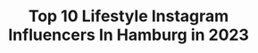 ---
title: Top 10 Lifestyle Instagram Influencers In Hamburg in 2023
description: >-
  Find top lifestyle Instagram influencers in Hamburg in 2023. Most popular hashtags: #hamburg #lifestyle #berlin #germany.
platform: Instagram
hits: 399
text_top: Identify the best Instagram influencers on inBeat.
text_bottom: Our platform has 399 Instagram influencers like this in Hamburg, Germany for you to pitch.
profiles:
  - username: "bad.kid.homie"
    fullname: >-
      BadForYou
    bio: >-
      ▪️BAD ▪️FOR ▪️YOU
    location: "Germany"
    followers: 15770
    engagement: 87
    commentsToLikes: 0.087190
    id: ck5bvdb73jfe10i11bxf5wbiw
    verified: false
    hashtags: "#instagood, #deutschrap, #lustigevideos, #lifestyle"
  - username: "cocoshine__"
    fullname: >-
      S O N A
    bio: >-
      FASHION | TRAVEL | LIFESTYLE C R E A T I V E M I N D ✗ Hamburg, Germany ✎ cocoshine@web.de
    location: "Germany"
    followers: 10008
    engagement: 574
    commentsToLikes: 0.107069
    id: ck15tf3erhrpe0i19e9ofhcak
    verified: false
    hashtags: "#outfits, #fashion, #streetstyle, #weltenbummler"
  - username: "tani77runner"
    fullname: >-
      T A N I 🇩🇪 PinkPanthers ⚓️
    bio: >-
      RUNNING LOVE ⚓️Lauflotse 2020 @haspamarathonhamburg 🌺Team Zoot Europe 2020 @zootsports_europe ⏱ M 03:29:49 ⏱ HM 01:40:10 Crew @pink.panthers.hamburg
    location: "Germany"
    followers: 2071
    engagement: 1275
    commentsToLikes: 0.121791
    id: ck138bqrsfgay0i19ywkgdxzd
    verified: false
    hashtags: "#balticsea, #iloverunning, #lauflotse, #361degrees"
  - username: "it_pieces_"
    fullname: >-
      
    bio: >-
      33 yrs #fashion | #beauty | #lifestyle 📍 #hamburg ✉️ imketietjen@web.de https://influencerin-it-pieces.jimdosite.com/
    location: "Germany"
    followers: 41169
    engagement: 142
    commentsToLikes: 0.110525
    id: ck14h3z8v8fow0i19ct7370mp
    verified: false
    hashtags: "#fallfashion, #boots, #it, #whatiwore"
  - username: "paegersus_"
    fullname: >-
      Patrick
    bio: >-
      |📍Wolfsburg (Germany) 🇩🇪 | 🎨 ink | 🛵 motorcycle | 🎮 Gamer 👩‍❤️‍👨 @marlainemat
    location: "Germany"
    followers: 7583
    engagement: 696
    commentsToLikes: 0.102568
    id: ck0vv3vf9nf9d0i198jmhqrxb
    verified: false
    hashtags: "#hannover, #wolfsburg, #inkedmen, #manbun"
  - username: "biniswelt"
    fullname: >-
      Benita🌹 | Fitness | Portraits
    bio: >-
      📍 Hamburg 📩 DM for shootings ➖21 years old ➖Fitness-Girl ➖Snap : benita_99
    location: "Germany"
    followers: 9175
    engagement: 1137
    commentsToLikes: 0.040042
    id: ck9hasb79dwgm0j78ajzpmm6n
    verified: false
    hashtags: "#selbstbewusstsein, #fitnessgirl, #fitness, #portraitmood"
  - username: "julisippel"
    fullname: >-
      @injoyevent
    bio: >-
      Sängerin&Hochzeitsmoderatorin🎙 Уроки вокала онлайн 🎤 Lifestyle ☕ Sports junkie🏋️‍♀️ Booklover 📚
    location: "Germany"
    followers: 3335
    engagement: 854
    commentsToLikes: 0.104135
    id: ck8t7yhwxifhe0j78b5hlo5p4
    verified: false
    hashtags: "#hochzeisband, #prisianlifestyle, #nightlife, #russischehochzeit"
  - username: "mr.another_one"
    fullname: >-
      Patrick
    bio: >-
      #Fashion #menstyles #Lifestyle #Gym 📍Hamburg ✉ contact patrick.tyborski@gmail.com Ambassador of @fashionnovamen
    location: "Germany"
    followers: 28306
    engagement: 683
    commentsToLikes: 0.112247
    id: ck14lcssnu0pp0i19xoseolah
    verified: false
    hashtags: "#london, #fashionstyle, #styleinfluencer, #menstreetstyle"
  - username: "kathamariie"
    fullname: >-
      KATHARINA MARIE
    bio: >-
      POSITIVITY| FASHION| INSPO| LIFESTYLE 19 years, Hamburg🤍 A positive mind is the first step!✨
    location: "Germany"
    followers: 7539
    engagement: 937
    commentsToLikes: 0.097996
    id: ck9wenpgil35y0j78son8gwru
    verified: false
    hashtags: "#outfit, #blogger, #beauty, #carmushkapresets"
  - username: "ichsowirso"
    fullname: >-
      Lisa Steinkopf
    bio: >-
      | Lifestyle Blog aus Hamburg |⁣ ⁣Familienalltag und Inspiration ⁣ ⁣Food.Reisen.Mode.DIY.Interieur⁣ ⁣Fotografin bei @steinkopfmedia
    location: "Germany"
    followers: 23432
    engagement: 926
    commentsToLikes: 0.005423
    id: ck0tvq8zpcdtd0i19q0jgp8ye
    verified: false
    hashtags: "#ichsowirsofernes, #herbst, #apulien, #italien"
---